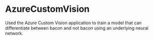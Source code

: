 # AzureCustomVision
Used the Azure Custom Vision application to train a model that can differentiate between bacon and not bacon using an underlying neural network.

